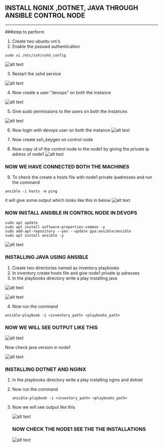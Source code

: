 ## INSTALL NGNIX ,DOTNET, JAVA THROUGH  ANSIBLE CONTROL NODE
---

###step to perform
 1. Create two  ubuntu vm's
 2. Enable the passwd authentication
   ```
   sudo vi /etc/ssh/sshd_config
   ```
   ![alt text](./images/images/image1.png)

  3. Restart the sshd service 
   
   ![alt text](./images/images/image2.png)

   4. Now create a user "devops" on both the instance
   
   ![alt text](./images/images/image3.png)

  5. Give sudo permissions to the users on both the instances

![alt text](./images/images/image4.png)

  6. Now login with devops user on both the instance
   ![alt text](./images/images/image5.png)

  7. Now create ssh_keygen on control node
  8. Now copy id  of the control node to the node1 by giving the private ip adress of node1
   ![alt text](./images/images/image6.png)


   ### NOW WE HAVE CONNECTED BOTH THE MACHINES

   9.  To check the create a hosts file with node1 private ipadresses and run the command
```
ansible -i hosts -m ping
```
it will give some output which looks like this in below
![alt text](./images/images/image9.png)


### NOW INSTALL ANSIBLE IN CONTROL NODE IN DEVOPS

```
sudo apt update
sudo apt install software-properties-common -y
sudo add-apt-repository --yes --update ppa:ansible/ansible
sudo apt install ansible -y
```
![alt text](./images/images/image7.png)

###  INSTALLING JAVA USING ANSIBLE

  1. Create two directories named as inventory playbooks
  2. In inventory create hosts file and give node1 private ip adresses
  3. In the playbooks directory write a play installing java
   
   ![alt text](./images/images/image11.png)

   ![alt text](./images/images/image12.png)


  4. Now run the command 
   ```
   ansible-playbook -i <inventory_path> <playbooks_path>
   ````
   ### NOW WE WILL SEE OUTPUT LIKE THIS
    
![alt text](./images/images/image13.png)
 
  Now check java version in node1

![alt text](./images/images/image14.png)



   ### INSTALLING DOTNET AND NGINX

1.  In the playbooks directory write a play installing nginx and dotnet
2. Now run the command 
   ```
   ansible-playbook -i <inventory_path> <playbooks_path>
   ````
3. Now we will see output like this

   ![alt text](./images/images/15%20(1).png)

   ### NOW CHECK THE NODE1 SEE THE THE INSTALLATIONS
     
     ![alt text](./images/images/15%20(2).png)





     

   
 
